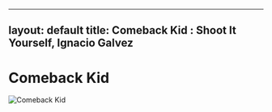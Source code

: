 
---
layout: default
title: Comeback Kid : Shoot It Yourself, Ignacio Galvez
---

# Comeback Kid

![Comeback Kid](http://assets.farmhouse.co/publishing/1-shoot-it-yourself/images/comeback-kid-1.jpg)
